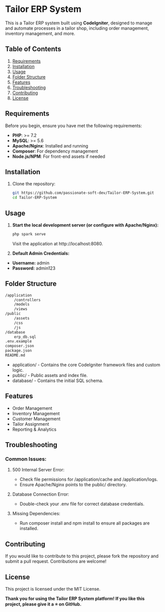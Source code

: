 # Tailor ERP System

This is a Tailor ERP system built using **CodeIgniter**, designed to manage and automate processes in a tailor shop, including order management, inventory management, and more.

## Table of Contents
1. [Requirements](#requirements)
2. [Installation](#installation)
3. [Usage](#usage)
4. [Folder Structure](#folder-structure)
5. [Features](#features)
6. [Troubleshooting](#troubleshooting)
7. [Contributing](#contributing)
8. [License](#license)

## Requirements

Before you begin, ensure you have met the following requirements:
- **PHP**: >= 7.2
- **MySQL**: >= 5.6
- **Apache/Nginx**: Installed and running
- **Composer**: For dependency management
- **Node.js/NPM**: For front-end assets if needed

## Installation

1. Clone the repository:
   ```bash
   git https://github.com/passionate-soft-dev/Tailor-ERP-System.git
   cd Tailor-ERP-System


## Usage

1. **Start the local development server (or configure with Apache/Nginx):**
   ```bash
   php spark serve
   ```
   Visit the application at http://localhost:8080.

2. **Default Admin Credentials:**
- **Username:** admin
- **Password:** admin123

## Folder Structure
   ```bash
   /application
       /controllers
       /models
       /views
   /public
       /assets
       /css
       /js
   /database
       erp_db.sql
   .env.example
   composer.json
   package.json
   README.md
   ```
   - application/ - Contains the core CodeIgniter framework files and custom logic.
   - public/ - Public assets and index file.
   - database/ - Contains the initial SQL schema.

## Features
   - Order Management
   - Inventory Management
   - Customer Management
   - Tailor Assignment
   - Reporting & Analytics

## Troubleshooting

### Common Issues:

   1. 500 Internal Server Error:
      - Check file permissions for /application/cache and /application/logs.
      - Ensure Apache/Nginx points to the public/ directory.

   2. Database Connection Error:
      - Double-check your .env file for correct database credentials.
   3. Missing Dependencies:
      - Run composer install and npm install to ensure all packages are installed.

## Contributing
If you would like to contribute to this project, please fork the repository and submit a pull request. Contributions are welcome!

## License
This project is licensed under the MIT License.

**Thank you for using the Tailor ERP System platform! If you like this project, please give it a ⭐ on GitHub.**